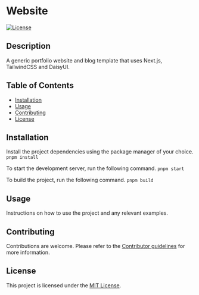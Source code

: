 # Website

[![License](https://img.shields.io/badge/license-MIT-blue.svg)](LICENSE)

## Description

A generic portfolio website and blog template that uses Next.js, TailwindCSS and DaisyUI.

## Table of Contents

- [Installation](#installation)
- [Usage](#usage)
- [Contributing](#contributing)
- [License](#license)

## Installation

Install the project dependencies using the package manager of your choice.
`pnpm install`

To start the development server, run the following command.
`pnpm start`

To build the project, run the following command.
`pnpm build`

## Usage

Instructions on how to use the project and any relevant examples.

## Contributing

Contributions are welcome. Please refer to the [Contributor guidelines](CODE_OF_CONDUCT.md) for more information.

## License

This project is licensed under the [MIT License](LICENSE).
